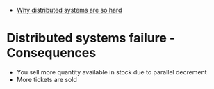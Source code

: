 * [Why distributed systems are so hard](https://drive.google.com/file/d/15nxAaVXZwNFnJNVvgtKonNbzxNgTUCxP/view)

# Distributed systems failure - Consequences
* You sell more quantity available in stock due to parallel decrement
* More tickets are sold